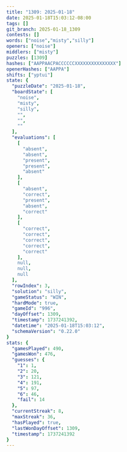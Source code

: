 ```yaml
---
title: "1309: 2025-01-18"
date: 2025-01-18T15:03:12-08:00
tags: []
git_branch: 2025-01-18_1309
contests: []
words: ["noise","misty","silly"]
openers: ["noise"]
middlers: ["misty"]
puzzles: [1309]
hashes: ["AAPPAACPACCCCCCXXXXXXXXXXXXXXX"]
openerHashes: ["AAPPA"]
shifts: ["yptui"]
state: {
  "puzzleDate": "2025-01-18",
  "boardState": [
    "noise",
    "misty",
    "silly",
    "",
    "",
    ""
  ],
  "evaluations": [
    [
      "absent",
      "absent",
      "present",
      "present",
      "absent"
    ],
    [
      "absent",
      "correct",
      "present",
      "absent",
      "correct"
    ],
    [
      "correct",
      "correct",
      "correct",
      "correct",
      "correct"
    ],
    null,
    null,
    null
  ],
  "rowIndex": 3,
  "solution": "silly",
  "gameStatus": "WIN",
  "hardMode": true,
  "gameId": "996",
  "dayOffset": 1309,
  "timestamp": 1737241392,
  "datetime": "2025-01-18T15:03:12",
  "schemaVersion": "0.22.0"
}
stats: {
  "gamesPlayed": 490,
  "gamesWon": 476,
  "guesses": {
    "1": 1,
    "2": 20,
    "3": 121,
    "4": 191,
    "5": 97,
    "6": 46,
    "fail": 14
  },
  "currentStreak": 8,
  "maxStreak": 36,
  "hasPlayed": true,
  "lastWonDayOffset": 1309,
  "timestamp": 1737241392
}
---
```

<!-- more -->
